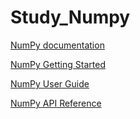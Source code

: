 # Study_Numpy

[NumPy documentation](https://numpy.org/doc/stable/)

[NumPy Getting Started](https://numpy.org/doc/stable/user/absolute_beginners.html)

[NumPy User Guide](https://numpy.org/doc/stable/user/index.html#user)

[NumPy API Reference](https://numpy.org/doc/stable/reference/index.html#reference)
